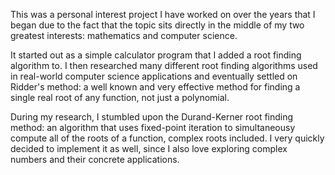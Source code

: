 This was a personal interest project I have worked on over the years that I began due to the fact that the topic sits directly in the middle of my two greatest interests: mathematics and computer science.

It started out as a simple calculator program that I added a root finding algorithm to. I then researched many different root finding algorithms used in real-world computer science applications and eventually settled on Ridder's method: a well known and very effective method for finding a single real root of any function, not just a polynomial.

During my research, I stumbled upon the Durand-Kerner root finding method: an algorithm that uses fixed-point iteration to simultaneousy compute all of the roots of a function, complex roots included. I very quickly decided to implement it as well, since I also love exploring complex numbers and their concrete applications.